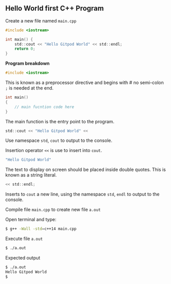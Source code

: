 ## Hello World first C++ Program

Create a new file named `main.cpp`

```c
#include <iostream>

int main() {
    std::cout << "Hello Gitpod World" << std::endl;
    return 0;
}
```
**Program breakdown**
```c
#include <iostream>
```
This is known as a preprocessor directive and begins with # no semi-colon `;` is needed at the end.

```c
int main() 
{
    // main fucntion code here
}
```

The main function is the entry point to the program.

```c
std::cout << "Hello Gitpod World" <<
```

Use namespace `std`, `cout` to output to the console.

Insertion operator `<<` is use to insert into `cout`.

```c
"Hello Gitpod World"
```
The text to display on screen should be placed inside double quotes. This is known as a string literal.
```c
<< std::endl;
```
Inserts to `cout` a new line, using the namespace `std`, `endl` to output to the console.

Compile file `main.cpp` to create new file `a.out`

Open terminal and type:
```bash
$ g++ -Wall -std=c++14 main.cpp
```

Execute file `a.out`

```bash
$ ./a.out
```

Expected output

```bash
$ ./a.out
Hello Gitpod World
$
```